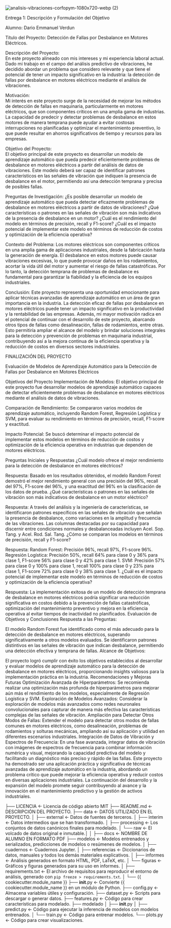 
![analisis-vibraciones-corfopym-1080x720-webp (2)](https://github.com/darioverdun/PROYECTO-DETECCION-DE-FALLA/assets/143291888/39b92b76-68bd-4464-877e-89d0cbac04f1)



Entrega 1: Descripción y Formulación del Objetivo

Alumno: Dario Emmanuel  Verdun  

Título del Proyecto: Detección de Fallas por Desbalance en Motores Eléctricos.

Descripción del Proyecto:  
En este proyecto alineado con mis intereses y mi experiencia laboral actual. Dado mi trabajo en el campo del análisis predictivo de vibraciones, he decidido abordar un problema que considero relevante y que tiene el potencial de tener un impacto significativo en 
la industria: la detección de fallas por desbalance en motores eléctricos mediante el análisis de vibraciones.

Motivación:  
Mi interés en este proyecto surge de la necesidad de mejorar los métodos de detección de fallas en maquinaria, particularmente en motores eléctricos, que son componentes críticos en una amplia gama de industrias. La capacidad de predecir y detectar problemas de desbalance en estos motores de manera temprana puede ayudar a evitar costosas interrupciones no planificadas y optimizar el mantenimiento preventivo, lo que puede resultar en ahorros significativos de tiempo y recursos para las empresas.

Objetivo del Proyecto:  
El objetivo principal de este proyecto es desarrollar un modelo de aprendizaje automático que pueda predecir eficientemente problemas de desbalance en motores eléctricos a partir del análisis de datos de vibraciones. Este modelo deberá ser capaz de identificar patrones característicos en las señales de vibración que indiquen la presencia de desbalance en el motor, permitiendo así una detección temprana y precisa de posibles fallas.

Preguntas de Investigación:
¿Es posible desarrollar un modelo de aprendizaje automático que pueda detectar eficazmente problemas de desbalance en motores eléctricos a partir de datos de vibraciones?
¿Qué características o patrones en las señales de vibración son más indicativos de la presencia de desbalance en un motor?
¿Cuál es el rendimiento del modelo en términos de precisión, recall y F1-score?
¿Cuál es el impacto potencial de implementar este modelo en términos de reducción de costos y optimización de la eficiencia operativa?

Contexto del Problema: 
Los motores eléctricos son componentes críticos en una amplia gama de aplicaciones industriales, desde la fabricación hasta la generación de energía. El desbalance en estos motores puede causar vibraciones excesivas, lo que puede provocar daños en los rodamientos, acortar la vida útil del motor y aumentar el riesgo de fallas catastróficas. Por lo tanto, la detección temprana de problemas de desbalance es fundamental para garantizar la fiabilidad y la eficiencia de los equipos industriales.

Conclusión:
Este proyecto representa una oportunidad emocionante para aplicar técnicas avanzadas de aprendizaje automático en un área de gran importancia en la industria. La detección eficaz de fallas por desbalance en motores eléctricos puede tener un impacto significativo en la productividad y la rentabilidad de las empresas. Además, mi mayor motivación radica en el potencial de continuar con el desarrollo de este proyecto, abarcando otros tipos de fallas como desalineación, fallas de rodamientos, entre otras. Esto permitiría ampliar el alcance del modelo y brindar soluciones integrales para la detección y prevención de problemas en maquinaria industrial, contribuyendo así a la mejora continua de la eficiencia operativa y la reducción de costos en diversos sectores industriales.


FINALIZACIÓN DEL PROYECTO

Evaluación de Modelos de Aprendizaje Automático para la Detección de Fallas por Desbalance en Motores Eléctricos

Objetivos del Proyecto
Implementación de Modelos: El objetivo principal de este proyecto fue desarrollar modelos de aprendizaje automático capaces de detectar eficientemente problemas de desbalance en motores eléctricos mediante el análisis de datos de vibraciones.

Comparación de Rendimiento: Se compararon varios modelos de aprendizaje automático, incluyendo Random Forest, Regresión Logística y SVM, para evaluar su rendimiento en términos de precisión, recall, F1-score y exactitud.

Impacto Potencial: Se buscó determinar el impacto potencial de implementar estos modelos en términos de reducción de costos y optimización de la eficiencia operativa en industrias que dependen de motores eléctricos.

Preguntas Iniciales y Respuestas
¿Cuál modelo ofrece el mejor rendimiento para la detección de desbalance en motores eléctricos?

Respuesta: Basado en los resultados obtenidos, el modelo Random Forest demostró el mejor rendimiento general con una precisión del 96%, recall del 97%, F1-score del 96%, y una exactitud del 96% en la clasificación de los datos de prueba.
¿Qué características o patrones en las señales de vibración son más indicativos de desbalance en un motor eléctrico?

Respuesta: A través del análisis y la ingeniería de características, se identificaron patrones específicos en las señales de vibración que señalan la presencia de desbalance, como variaciones en la amplitud y frecuencia de las vibraciones. Las columnas destacadas por su capacidad para discernir entre condiciones normales y desbalanceadas incluyen Acel. Sop. Tang. y Acel. Rod. Sal. Tang.
¿Cómo se comparan los modelos en términos de precisión, recall y F1-score?

Respuesta:
Random Forest: Precisión 96%, recall 97%, F1-score 96%.
Regresión Logística: Precisión 50%, recall 64% para clase 0 y 36% para clase 1, F1-score 56% para clase 0 y 42% para clase 1.
SVM: Precisión 57% para clase 0 y 100% para clase 1, recall 100% para clase 0 y 23% para clase 1, F1-score 72% para clase 0 y 38% para clase 1.
¿Cuál es el impacto potencial de implementar este modelo en términos de reducción de costos y optimización de la eficiencia operativa?

Respuesta: La implementación exitosa de un modelo de detección temprana de desbalance en motores eléctricos podría significar una reducción significativa en costos debido a la prevención de fallas catastróficas, optimización del mantenimiento preventivo y mejora en la eficiencia operativa al evitar tiempos de inactividad no planificados.
Evaluación de Objetivos y Conclusiones
Respuesta a las Preguntas:

El modelo Random Forest fue identificado como el más adecuado para la detección de desbalance en motores eléctricos, superando significativamente a otros modelos evaluados.
Se identificaron patrones distintivos en las señales de vibración que indican desbalance, permitiendo una detección efectiva y temprana de fallas.
Alcance de Objetivos:

El proyecto logró cumplir con éxito los objetivos establecidos al desarrollar y evaluar modelos de aprendizaje automático para la detección de desbalance en motores eléctricos, proporcionando insights valiosos para la implementación práctica en la industria.
Recomendaciones y Mejoras Futuras
Optimización Avanzada de Hiperparámetros: Se recomienda realizar una optimización más profunda de hiperparámetros para mejorar aún más el rendimiento de los modelos, especialmente de Regresión Logística y SVM.
Exploración de Modelos Avanzados: Considerar la exploración de modelos más avanzados como redes neuronales convolucionales para capturar de manera más efectiva las características complejas de las señales de vibración.
Ampliación para Detectar Otros Modos de Fallas: Extender el modelo para detectar otros modos de fallas comunes en motores eléctricos, como desalineación, problemas de rodamientos y solturas mecánicas, ampliando así su aplicación y utilidad en diferentes escenarios industriales.
Integración de Datos de Vibración y Espectros de Frecuencia: En una fase avanzada, integrar datos de vibración con imágenes de espectros de frecuencia para combinar información numérica y visual, mejorando la capacidad predictiva del modelo y facilitando un diagnóstico más preciso y rápido de las fallas.
Este proyecto ha demostrado ser una aplicación práctica y significativa de técnicas avanzadas de aprendizaje automático en la industria, abordando un problema crítico que puede mejorar la eficiencia operativa y reducir costos en diversas aplicaciones industriales. La continuación del desarrollo y la expansión del modelo promete seguir contribuyendo al avance y la innovación en el mantenimiento predictivo y la gestión de activos industriales.




├── LICENCIA         <- Licencia de código abierto MIT
├── README.md        <- DESCRIPCIÓN DEL PROYECTO.
├── data             <- DATOS UTILIZADO EN EL PROYECTO.
│   ├── external     <- Datos de fuentes de terceros.
│   ├── interim      <- Datos intermedios que se han transformado.
│   ├── processing   <- Los conjuntos de datos canónicos finales para modelado.
│   └── raw          <- El volcado de datos original e inmutable.│
│
├── docs             <- NOMBRE DE ALUMNO EN FORMATO PDF
├── modelos          <- Modelos entrenados y serializados, predicciones de modelos o resúmenes de modelos.
│
├── cuadernos        <- Cuadernos Jupyter. 
│
├── referencias       <- Diccionarios de datos, manuales y todos los demás materiales explicativos.
│
├── informes          <- Análisis generados en formato HTML, PDF, LaTeX, etc.
│   └── figuras       <- Gráficos y figuras generados para su uso en informes.
│
├── requirements.txt  <- El archivo de requisitos para reproducir el entorno de análisis, generado con `pip freeze > requirements.txt`.
│
└── {{ cookiecutter.module_name }}
    ├── __init__.py         <- Convierte {{ cookiecutter.module_name }} en un módulo de Python.
    ├── config.py           <- Almacena variables útiles y configuración.
    ├── dataset.py          <- Scripts para descargar o generar datos.
    ├── features.py         <- Código para crear características para modelado.
    ├── modelado
    │   ├── __init__.py
    │   ├── predict.py      <- Código para ejecutar la inferencia de modelos con modelos entrenados.
    │   └── train.py        <- Código para entrenar modelos.
    └── plots.py            <- Código para crear visualizaciones.
